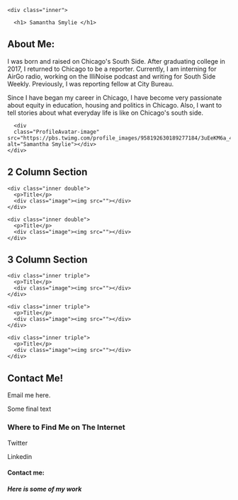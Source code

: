 
<!DOCTYPE html>
<html>
<head>
<body>


<link rel="stylesheet" type="text/css" href="style.css">


<div id="home"> <!-- beginning of home -->
  <div class="section"> <!-- beginning of section -->

    <div class="inner">
    
      <h1> Samantha Smylie </h1>
  
   <h2> About Me:</h2>
   <p> I was born and raised on Chicago's South Side. After graduating college in 2017, I returned to Chicago to be a reporter. Currently, I am interning for AirGo radio, working on the IlliNoise podcast and writing for South Side Weekly. Previously, I was reporting fellow at City Bureau. 

   <p2> Since I have began my career in Chicago, I have become very passionate about equity in education, housing and politics in Chicago. Also, I want to tell stories about what everyday life is like on Chicago's south side. </p2>

      <div 
      class="ProfileAvatar-image" src="https://pbs.twimg.com/profile_images/958192630189277184/3uEeKM6a_400x400.jpg" alt="Samantha Smylie"></div>
    </div>

  </div> <!-- end of section -->
</div> <!-- end of home -->


<div id="work"> <!-- beginning of work -->

  <div class="section">
    <h2>2 Column Section</h2>
    
    <div class="inner double">
      <p>Title</p>
      <div class="image"><img src=""></div>
    </div>

    <div class="inner double">
      <p>Title</p>
      <div class="image"><img src=""></div>
    </div>

  </div> <!-- end of section -->


  <div class="section">
    <h2>3 Column Section</h2>
    
    <div class="inner triple">
      <p>Title</p>
      <div class="image"><img src=""></div>
    </div>

    <div class="inner triple">
      <p>Title</p>
      <div class="image"><img src=""></div>
    </div>

    <div class="inner triple">
      <p>Title</p>
      <div class="image"><img src=""></div>
    </div>

  </div> <!-- end of section -->

</div> <!-- end of work -->


<div id="contact"> <!-- beginning of contact -->
  <div class="section">
    <h2>Contact Me!</h2>
    <div class="inner"><p>Email me here.</p></div>
  </div>
</div> <!-- end of contact -->


<div class="footer"> <!-- beginning of footer -->
  <div class="section">
    <p>Some final text</p>
  </div>
</div> <!-- end of footer -->










<h3>Where to Find Me on The Internet</h3>
<p> Twitter</p>
<p> Linkedin </p>


<h4>Contact me:</h4>

<h5>Here is some of my work</h5>





<!--don't forget links: https://southsideweekly.com/a-few-red-drops-roots-of-the-1919-race-riot/

https://southsideweekly.com/their-body-their-choice-teen-abortion/

https://illinoise.simplecast.fm/ 

https://illinoise.simplecast.fm/madigan--> 


</body>
</html>
